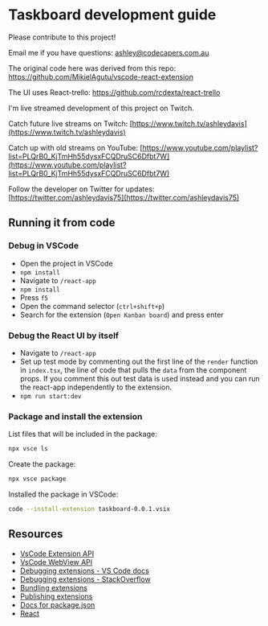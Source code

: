 # Taskboard development guide

Please contribute to this project!

Email me if you have questions: ashley@codecapers.com.au

The original code here was derived from this repo: https://github.com/MikielAgutu/vscode-react-extension

The UI uses React-trello: https://github.com/rcdexta/react-trello

I'm live streamed development of this project on Twitch.

Catch future live streams on Twitch: [https://www.twitch.tv/ashleydavis](https://www.twitch.tv/ashleydavis)

Catch up with old streams on YouTube: [https://www.youtube.com/playlist?list=PLQrB0_KjTmHh55dysxFCQDruSC6Dfbt7W](https://www.youtube.com/playlist?list=PLQrB0_KjTmHh55dysxFCQDruSC6Dfbt7W)

Follow the developer on Twitter for updates: [https://twitter.com/ashleydavis75](https://twitter.com/ashleydavis75)

## Running it from code

### Debug in VSCode

- Open the project in VSCode
- `npm install`
- Navigate to `/react-app`
- `npm install`
- Press `f5`
- Open the command selector (`ctrl+shift+p`)
- Search for the extension (`Open Kanban board`) and press enter

### Debug the React UI by itself

- Navigate to `/react-app`
- Set up test mode by commenting out the first line of the `render` function in `index.tsx`, the line of code that pulls the `data` from the component props. If you comment this out test data is used instead and you can run the react-app independently to the extension.
- `npm run start:dev`

### Package and install the extension

List files that will be included in the package:

```bash
npx vsce ls
```

Create the package:

```bash
npx vsce package
```

Installed the package in VSCode:

```bash
code --install-extension taskboard-0.0.1.vsix
```

## Resources

- [VsCode Extension API](https://code.visualstudio.com/api)
- [VsCode WebView API](https://code.visualstudio.com/api/extension-guides/webview)
- [Debugging extensions - VS Code docs](https://vscode.readthedocs.io/en/latest/extensions/debugging-extensions/)
- [Debugging extensions - StackOverflow](https://stackoverflow.com/questions/51164279/how-to-debug-visual-studio-code-extensions)
- [Bundling extensions](https://code.visualstudio.com/api/working-with-extensions/bundling-extension    )
- [Publishing extensions](https://code.visualstudio.com/api/working-with-extensions/publishing-extension)
- [Docs for package.json](https://code.visualstudio.com/api/references/extension-manifest)
- [React](https://reactjs.org/)

